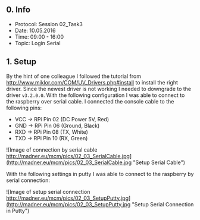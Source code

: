 ## 0. Info
- Protocol: Session 02_Task3
- Date: 10.05.2016
- Time: 09:00 - 16:00
- Topic: Login Serial

## 1. Setup
By the hint of one colleague I followed the tutorial from <http://www.miklor.com/COM/UV_Drivers.php#install> to install the right driver. Since the newest driver is not working I needed to downgrade to the driver `v3.2.0.0`. With the following configuration I was able to connect to the raspberry over serial cable.
I connected the console cable to the following pins:

- VCC -> RPi Pin 02 (DC Power 5V, Red)
- GND → RPi Pin 06 (Ground, Black)
- RXD → RPi Pin 08 (TX, White)
- TXD → RPi Pin 10 (RX, Green)

![Image of connection by serial cable http://madner.eu/mcm/pics/02_03_SerialCable.jpg](http://madner.eu/mcm/pics/02_03_SerialCable.jpg "Setup Serial Cable")

With the following settings in putty I was able to connect to the raspberry by serial connection:

![Image of setup serial connection http://madner.eu/mcm/pics/02_03_SetupPutty.jpg](http://madner.eu/mcm/pics/02_03_SetupPutty.jpg "Setup Serial Connection in Putty")